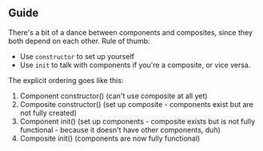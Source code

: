 ## Guide

There's a bit of a dance between components and composites, since they both depend on each other. Rule of thumb:

* Use `constructor` to set up yourself
* Use `init` to talk with components if you're a composite, or vice versa.

The explicit ordering goes like this:

1. Component constructor() (can't use composite at all yet)
2. Composite constructor() (set up composite - components exist but are not fully created)
3. Component init() (set up components - composite exists but is not fully functional - because it doesn't have other components, duh)
4. Composite init() (components are now fully functional)